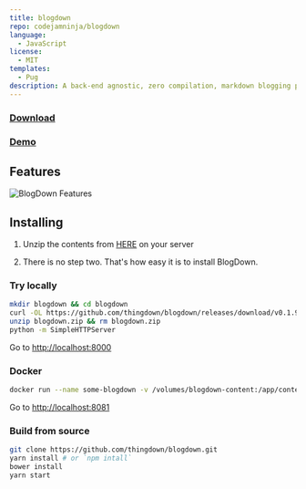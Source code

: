 ```yaml
---
title: blogdown
repo: codejamninja/blogdown
language:
  - JavaScript
license:
  - MIT
templates:
  - Pug
description: A back-end agnostic, zero compilation, markdown blogging platform
---
```


### [Download](https://github.com/thingdown/blogdown/releases/download/v0.1.9/blogdown.zip)
### [Demo](https://thingdown.github.io/blogdown)


## Features

![BlogDown Features](https://drive.google.com/uc?export=view&id=151E88i6kqKLijZd0zSTKbDC20WoQoV4DAA)


## Installing

1. Unzip the contents from [HERE](https://github.com/thingdown/blogdown/releases/download/v0.1.9/blogdown.zip) on your server

2. There is no step two. That's how easy it is to install BlogDown.

### Try locally

```sh
mkdir blogdown && cd blogdown
curl -OL https://github.com/thingdown/blogdown/releases/download/v0.1.9/blogdown.zip
unzip blogdown.zip && rm blogdown.zip
python -m SimpleHTTPServer
```

Go to [http://localhost:8000](http://localhost:8000)

### Docker

```sh
docker run --name some-blogdown -v /volumes/blogdown-content:/app/content -p 8081:8081 thingdown/blogdown:latest
```

Go to [http://localhost:8081](http://localhost:8081)

### Build from source

```sh
git clone https://github.com/thingdown/blogdown.git
yarn install # or `npm intall`
bower install
yarn start
```
